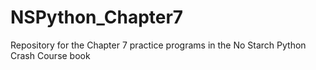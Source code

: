 # NSPython_Chapter7
Repository for the Chapter 7 practice programs in the No Starch Python Crash Course book
